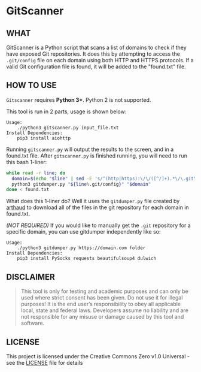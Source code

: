 # GitScanner

## WHAT

GitScanner is a Python script that scans a list of domains to check if they have exposed Git repositories. It does this by attempting to access the `.git/config` file on each domain using both HTTP and HTTPS protocols. If a valid Git configuration file is found, it will be added to the "found.txt" file.

## HOW TO USE
`Gitscanner` requires **Python 3+**. Python 2 is not supported. 

This tool is run in 2 parts, usage is shown below:

```console
Usage:
    ./python3 gitscanner.py input_file.txt    
Install Dependencies:
    pip3 install aiohttp
```

Running `gitscanner.py` will output the results to the screen, and in a found.txt file. After `gitscanner.py` is finished running, you will need to run this bash 1-liner:

```bash
while read -r line; do
  domain=$(echo "$line" | sed -E 's/^(http|https):\/\/([^/]+).*\/\.git\/config$/\2/')
  python3 gitdumper.py "${line%.git/config}" "$domain"
done < found.txt
```
What does this 1-liner do? Well it uses the `gitdumper.py` file created by [arthaud](https://github.com/arthaud/git-dumper/blob/master/git_dumper.py) to download all of the files in the git repository for each domain in found.txt. 

*(NOT REQUIRED)* If you would like to manually get the `.git` repository for a specific domain, you can use gitdumper independently like so:

```console
Usage:
    ./python3 gitdumper.py https://domain.com folder    
Install Dependencies:
    pip3 install PySocks requests beautifulsoup4 dulwich
```

## DISCLAIMER

> This tool is only for testing and academic purposes and can only be used where
> strict consent has been given. Do not use it for illegal purposes! It is the
> end user’s responsibility to obey all applicable local, state and federal laws.
> Developers assume no liability and are not responsible for any misuse or damage
> caused by this tool and software.

## LICENSE

This project is licensed under the Creative Commons Zero v1.0 Universal - see the [LICENSE](LICENSE) file for details
